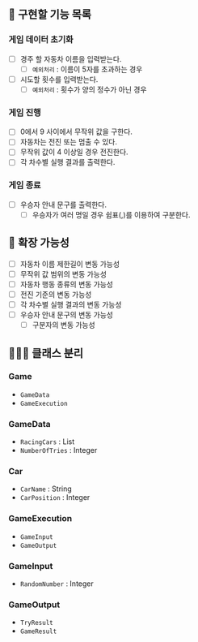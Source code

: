 ## 🚀 구현할 기능 목록

### 게임 데이터 초기화
- [ ] 경주 할 자동차 이름을 입력받는다.
    - [ ] `예외처리` : 이름이 5자를 초과하는 경우
- [ ] 시도할 횟수를 입력받는다.
    - [ ] `예외처리` : 횟수가 양의 정수가 아닌 경우

### 게임 진행
- [ ] 0에서 9 사이에서 무작위 값을 구한다.
- [ ] 자동차는 전진 또는 멈출 수 있다.
- [ ] 무작위 값이 4 이상일 경우 전진한다.
- [ ] 각 차수별 실행 결과를 출력한다.

### 게임 종료
- [ ] 우승자 안내 문구를 출력한다.
    - [ ] 우승자가 여러 명일 경우 쉼표(,)를 이용하여 구분한다.

## 🧠 확장 가능성
- [ ] 자동차 이름 제한길이 변동 가능성
- [ ] 무작위 값 범위의 변동 가능성
- [ ] 자동차 행동 종류의 변동 가능성
- [ ] 전진 기준의 변동 가능성
- [ ] 각 차수별 실행 결과의 변동 가능성
- [ ] 우승자 안내 문구의 변동 가능성
    - [ ] 구분자의 변동 가능성

## 🧑🏻‍🏫 클래스 분리

### Game
- `GameData`
- `GameExecution`

### GameData
- `RacingCars` : List<Car>
- `NumberOfTries` : Integer

### Car
- `CarName` : String
- `CarPosition` : Integer

### GameExecution
- `GameInput`
- `GameOutput`

### GameInput
- `RandomNumber` : Integer

### GameOutput
- `TryResult`
- `GameResult`